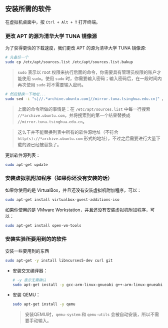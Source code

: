 ## 安装所需的软件

在虚拟机桌面中，按 `Ctrl + Alt + T` 打开终端。


### 更改 APT 的源为清华大学 TUNA 镜像源

为了获得更快的下载速度，我们更改 APT 的源为清华大学 TUNA 镜像源:
```bash
# 先备份一个
sudo cp /etc/apt/sources.list /etc/apt/sources.list.bakup
```
> `sudo` 表示以 root 权限来执行后面的命令，你需要具有管理员权限的账户才能使用 `sudo`。使用 `sudo` 时，你需要输入密码；输入密码后，在一段时间内再次使用 `sudo` 将不需要输入密码。

```bash
# 然后替换一下地址...
sudo sed -i "s|//.*archive.ubuntu.com|//mirror.tuna.tsinghua.edu.cn|" /etc/apt/sources.list
```
> 上面的命令所做的事情是：在 `/etc/apt/sources.list` 中每一行搜索 `//*archive.ubuntu.com`，并将搜索到的第一个结果替换成 `//mirror.tuna.tsinghua.edu.cn`。

> 这么干并不能替换列表中所有的软件源地址（不符合 `http(s)://*archive.ubuntu.com` 形式的地址），不过之后需要进行大量下载的源已经被替换了。

更新软件源列表：
```bash
sudo apt-get update
```


### 安装虚拟机附加程序（如果你还没有安装的话）

如果你使用的是 VirtualBox，并且还没有安装虚拟机附加程序，可以：
```bash
sudo apt-get install virtualbox-guest-additions-iso
```

如果你使用的是 VMware Workstation，并且还没有安装虚拟机附加程序，可以：
```bash
sudo apt-get install open-vm-tools
```


### 安装实验所要用到的的软件

安装一些要用到的东西
```bash
sudo apt-get -y install libncurses5-dev curl git
```

* 安装交叉编译器：
  ```bash
  # -y 表示无需确认
  sudo apt-get install -y gcc-arm-linux-gnueabi g++-arm-linux-gnueabi
  ```

* 安装 QEMU：
  ```bash
  sudo apt-get install -y qemu
  ```
  > 安装QEMU时，`qemu-system` 和 `qemu-utils` 会被自动安装，所以不需要手动输入。